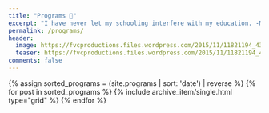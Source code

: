 ```yaml
---
title: "Programs 🚀"
excerpt: "I have never let my schooling interfere with my education. -Mark Twain"
permalink: /programs/
header:
  image: https://fvcproductions.files.wordpress.com/2015/11/11821194_439697182900579_299304949_n-1-e1457320708289.jpg
  teaser: https://fvcproductions.files.wordpress.com/2015/11/11821194_439697182900579_299304949_n-1-e1457320708289.jpg
comments: false
---
```


<div class="grid__wrapper">
    {% assign sorted_programs = (site.programs | sort: 'date') | reverse %}
    {% for post in sorted_programs %}
        {% include archive_item/single.html type="grid" %}
    {% endfor %}
</div>